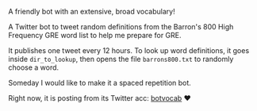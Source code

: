 A friendly bot with an extensive, broad vocabulary!

A Twitter bot to tweet random definitions from the Barron's 800 High Frequency GRE word list to help me prepare for GRE.

It publishes one tweet every 12 hours. To look up word definitions, it goes inside `dir_to_lookup`, then opens the file `barrons800.txt` to randomly choose a word.

Someday I would like to make it a spaced repetition bot.

Right now, it is posting from its Twitter acc: [botvocab](https://twitter.com/botvocab)  :heart:

